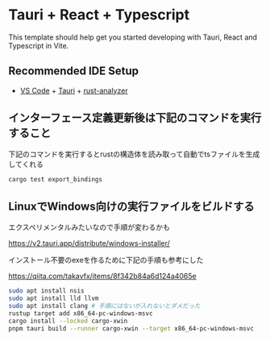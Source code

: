# Tauri + React + Typescript

This template should help get you started developing with Tauri, React and Typescript in Vite.

## Recommended IDE Setup

- [VS Code](https://code.visualstudio.com/) + [Tauri](https://marketplace.visualstudio.com/items?itemName=tauri-apps.tauri-vscode) + [rust-analyzer](https://marketplace.visualstudio.com/items?itemName=rust-lang.rust-analyzer)

## インターフェース定義更新後は下記のコマンドを実行すること

下記のコマンドを実行するとrustの構造体を読み取って自動でtsファイルを生成してくれる

```bash
cargo test export_bindings
```

## LinuxでWindows向けの実行ファイルをビルドする

エクスペリメンタルみたいなので手順が変わるかも

https://v2.tauri.app/distribute/windows-installer/

インストール不要のexeを作るために下記の手順も参考にした

https://qiita.com/takavfx/items/8f342b84a6d124a4065e

```bash
sudo apt install nsis
sudo apt install lld llvm
sudo apt install clang # 手順にはないが入れないとダメだった
rustup target add x86_64-pc-windows-msvc
cargo install --locked cargo-xwin
pnpm tauri build --runner cargo-xwin --target x86_64-pc-windows-msvc
```


